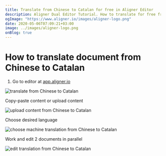 ```yaml
---
title: Translate from Chinese to Catalan for free in Aligner Editor
description: Aligner Dual Editor Tutorial. How to translate for free from Chinese to Catalan. Aligner is multilingual document management platform. 
ogImage: "https://www.aligner.io/images/aligner-logo.png"
date: 2020-05-06T07:09:21+03:00
image: ../images/aligner-logo.png
onBlog: true
---
```


# How to translate document from Chinese to Catalan

1. Go to editor at [app.aligner.io](https://app.aligner.io "Aligner App web page")

![translate from Chinese to Catalan](../aligner-blank-editor.png "translate from Chinese to Catalan")

Copy-paste content or upload content

![upload content from Chinese to Catalan](../aligner-uploaded-document.png "upload content from Chinese to Catalan")

Choose desired language

![choose machine translation from Chinese to Catalan](../aligner-language-dropdown.png "choose machine translation from Chinese to Catalan")

Work and edit 2 documents in parallel

![edit translation from Chinese to Catalan](../aligner-double-sitded-editor.png "edit translation from Chinese to Catalan")

